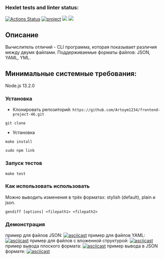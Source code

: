 ### Hexlet tests and linter status:
[![Actions Status](https://github.com/Artoym1234/frontend-project-46/workflows/hexlet-check/badge.svg)](https://github.com/Artoym1234/frontend-project-46/actions)
[![project](https://github.com/Artoym1234/frontend-project-46/actions/workflows/project.yml/badge.svg)](https://github.com/Artoym1234/frontend-project-46/actions/workflows/project.yml)
<a href="https://codeclimate.com/github/Artoym1234/frontend-project-46/maintainability"><img src="https://api.codeclimate.com/v1/badges/879cd59e98497d8d745e/maintainability" /></a>
<a href="https://codeclimate.com/github/Artoym1234/frontend-project-46/test_coverage"><img src="https://api.codeclimate.com/v1/badges/879cd59e98497d8d745e/test_coverage" /></a>

## Описание
Вычислитель отличий - CLI программа, которая показывает различия между двумя файлами.
Поддерживаемые форматы файлов: JSON, YAML, YML.

## Минимальные системные требования:
Node.js 13.2.0

### Установка
* Клонировать репозиторий: `https://github.com/Artoym1234/frontend-project-46.git`
```
git clone
```
* Установка 
```
make install
```
```
sudo npm link
```

### Запуск тестов
```
make test
```
### Как использовать использовать
Можно выводить изменения в трёх форматах: stylish (default), plain и json.
```
gendiff [options] <filepath1> <filepath2>
```
### Демонстрация 
пример для файлов JSON:
[![asciicast](https://asciinema.org/a/sYOlHoelItsfHk314iXyqvD4I.svg)](https://asciinema.org/a/sYOlHoelItsfHk314iXyqvD4I)
пример для файлов YAML:
[![asciicast](https://asciinema.org/a/CpDvBOl2HLzt7qjOpkg5nAc67.svg)](https://asciinema.org/a/CpDvBOl2HLzt7qjOpkg5nAc67)
пример для файлов c вложенной структурой:
[![asciicast](https://asciinema.org/a/qe7Hr382C0SGsl1nXxZy4TbOg.svg)](https://asciinema.org/a/qe7Hr382C0SGsl1nXxZy4TbOg)
пример вывода плоского формата:
[![asciicast](https://asciinema.org/a/rBmM2RAiWiL71esVeDLem88U6.svg)](https://asciinema.org/a/rBmM2RAiWiL71esVeDLem88U6)
пример вывода в JSON формате:
[![asciicast](https://asciinema.org/a/7luVU9P2lkOcHA3fYBdLplPoN.svg)](https://asciinema.org/a/7luVU9P2lkOcHA3fYBdLplPoN)

